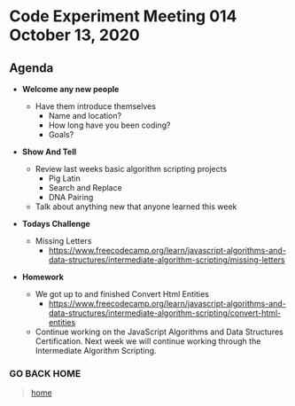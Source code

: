# Code Experiment Meeting 014 October 13, 2020

## Agenda
- **Welcome any new people**
  - Have them introduce themselves
    - Name and location?
    - How long have you been coding?
    - Goals?


- **Show And Tell**
  - Review last weeks basic algorithm scripting projects
    - Pig Latin
    - Search and Replace
    - DNA Pairing
  - Talk about anything new that anyone learned this week


- **Todays Challenge**
  - Missing Letters
    - https://www.freecodecamp.org/learn/javascript-algorithms-and-data-structures/intermediate-algorithm-scripting/missing-letters


- **Homework**
  - We got up to and finished Convert Html Entities
    - https://www.freecodecamp.org/learn/javascript-algorithms-and-data-structures/intermediate-algorithm-scripting/convert-html-entities
  - Continue working on the JavaScript Algorithms and Data Structures Certification.  Next week we will continue working through the Intermediate Algorithm Scripting.


### GO BACK HOME
> [home](../../../readme.md)